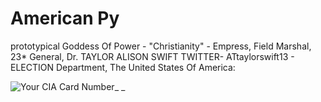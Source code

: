 # American Py

prototypical Goddess Of Power - "Christianity" - Empress, Field Marshal, 23\* General, Dr. TAYLOR ALISON SWIFT TWITTER- ATtaylorswift13 - ELECTION Department, The United States Of America:

![Your CIA Card Number](https://github.com/SalmanEagle/american-py/blob/3e0b73eca321d567fe9b766120ad0d2715c242da/+5%20PILOTING_/CIA%20%20%2373A9FF/Your%20CIA%20Card%20Number.jpg)\_ \_
